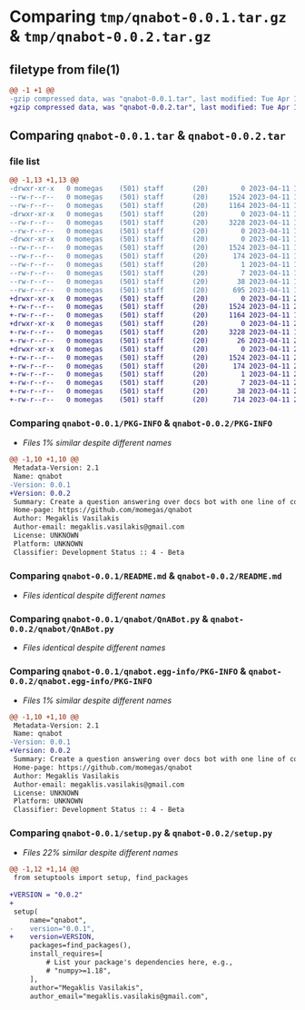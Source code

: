 # Comparing `tmp/qnabot-0.0.1.tar.gz` & `tmp/qnabot-0.0.2.tar.gz`

## filetype from file(1)

```diff
@@ -1 +1 @@
-gzip compressed data, was "qnabot-0.0.1.tar", last modified: Tue Apr 11 19:52:01 2023, max compression
+gzip compressed data, was "qnabot-0.0.2.tar", last modified: Tue Apr 11 20:04:50 2023, max compression
```

## Comparing `qnabot-0.0.1.tar` & `qnabot-0.0.2.tar`

### file list

```diff
@@ -1,13 +1,13 @@
-drwxr-xr-x   0 momegas    (501) staff       (20)        0 2023-04-11 19:52:01.353076 qnabot-0.0.1/
--rw-r--r--   0 momegas    (501) staff       (20)     1524 2023-04-11 19:52:01.352939 qnabot-0.0.1/PKG-INFO
--rw-r--r--   0 momegas    (501) staff       (20)     1164 2023-04-11 19:46:24.000000 qnabot-0.0.1/README.md
-drwxr-xr-x   0 momegas    (501) staff       (20)        0 2023-04-11 19:52:01.352328 qnabot-0.0.1/qnabot/
--rw-r--r--   0 momegas    (501) staff       (20)     3228 2023-04-11 19:00:03.000000 qnabot-0.0.1/qnabot/QnABot.py
--rw-r--r--   0 momegas    (501) staff       (20)        0 2023-04-11 19:01:30.000000 qnabot-0.0.1/qnabot/__init__.py
-drwxr-xr-x   0 momegas    (501) staff       (20)        0 2023-04-11 19:52:01.352763 qnabot-0.0.1/qnabot.egg-info/
--rw-r--r--   0 momegas    (501) staff       (20)     1524 2023-04-11 19:52:01.000000 qnabot-0.0.1/qnabot.egg-info/PKG-INFO
--rw-r--r--   0 momegas    (501) staff       (20)      174 2023-04-11 19:52:01.000000 qnabot-0.0.1/qnabot.egg-info/SOURCES.txt
--rw-r--r--   0 momegas    (501) staff       (20)        1 2023-04-11 19:52:01.000000 qnabot-0.0.1/qnabot.egg-info/dependency_links.txt
--rw-r--r--   0 momegas    (501) staff       (20)        7 2023-04-11 19:52:01.000000 qnabot-0.0.1/qnabot.egg-info/top_level.txt
--rw-r--r--   0 momegas    (501) staff       (20)       38 2023-04-11 19:52:01.353117 qnabot-0.0.1/setup.cfg
--rw-r--r--   0 momegas    (501) staff       (20)      695 2023-04-11 19:51:59.000000 qnabot-0.0.1/setup.py
+drwxr-xr-x   0 momegas    (501) staff       (20)        0 2023-04-11 20:04:50.034061 qnabot-0.0.2/
+-rw-r--r--   0 momegas    (501) staff       (20)     1524 2023-04-11 20:04:50.033930 qnabot-0.0.2/PKG-INFO
+-rw-r--r--   0 momegas    (501) staff       (20)     1164 2023-04-11 19:46:24.000000 qnabot-0.0.2/README.md
+drwxr-xr-x   0 momegas    (501) staff       (20)        0 2023-04-11 20:04:50.033239 qnabot-0.0.2/qnabot/
+-rw-r--r--   0 momegas    (501) staff       (20)     3228 2023-04-11 19:00:03.000000 qnabot-0.0.2/qnabot/QnABot.py
+-rw-r--r--   0 momegas    (501) staff       (20)       26 2023-04-11 20:04:01.000000 qnabot-0.0.2/qnabot/__init__.py
+drwxr-xr-x   0 momegas    (501) staff       (20)        0 2023-04-11 20:04:50.033773 qnabot-0.0.2/qnabot.egg-info/
+-rw-r--r--   0 momegas    (501) staff       (20)     1524 2023-04-11 20:04:50.000000 qnabot-0.0.2/qnabot.egg-info/PKG-INFO
+-rw-r--r--   0 momegas    (501) staff       (20)      174 2023-04-11 20:04:50.000000 qnabot-0.0.2/qnabot.egg-info/SOURCES.txt
+-rw-r--r--   0 momegas    (501) staff       (20)        1 2023-04-11 20:04:50.000000 qnabot-0.0.2/qnabot.egg-info/dependency_links.txt
+-rw-r--r--   0 momegas    (501) staff       (20)        7 2023-04-11 20:04:50.000000 qnabot-0.0.2/qnabot.egg-info/top_level.txt
+-rw-r--r--   0 momegas    (501) staff       (20)       38 2023-04-11 20:04:50.034185 qnabot-0.0.2/setup.cfg
+-rw-r--r--   0 momegas    (501) staff       (20)      714 2023-04-11 20:04:31.000000 qnabot-0.0.2/setup.py
```

### Comparing `qnabot-0.0.1/PKG-INFO` & `qnabot-0.0.2/PKG-INFO`

 * *Files 1% similar despite different names*

```diff
@@ -1,10 +1,10 @@
 Metadata-Version: 2.1
 Name: qnabot
-Version: 0.0.1
+Version: 0.0.2
 Summary: Create a question answering over docs bot with one line of code.
 Home-page: https://github.com/momegas/qnabot
 Author: Megaklis Vasilakis
 Author-email: megaklis.vasilakis@gmail.com
 License: UNKNOWN
 Platform: UNKNOWN
 Classifier: Development Status :: 4 - Beta
```

### Comparing `qnabot-0.0.1/README.md` & `qnabot-0.0.2/README.md`

 * *Files identical despite different names*

### Comparing `qnabot-0.0.1/qnabot/QnABot.py` & `qnabot-0.0.2/qnabot/QnABot.py`

 * *Files identical despite different names*

### Comparing `qnabot-0.0.1/qnabot.egg-info/PKG-INFO` & `qnabot-0.0.2/qnabot.egg-info/PKG-INFO`

 * *Files 1% similar despite different names*

```diff
@@ -1,10 +1,10 @@
 Metadata-Version: 2.1
 Name: qnabot
-Version: 0.0.1
+Version: 0.0.2
 Summary: Create a question answering over docs bot with one line of code.
 Home-page: https://github.com/momegas/qnabot
 Author: Megaklis Vasilakis
 Author-email: megaklis.vasilakis@gmail.com
 License: UNKNOWN
 Platform: UNKNOWN
 Classifier: Development Status :: 4 - Beta
```

### Comparing `qnabot-0.0.1/setup.py` & `qnabot-0.0.2/setup.py`

 * *Files 22% similar despite different names*

```diff
@@ -1,12 +1,14 @@
 from setuptools import setup, find_packages
 
+VERSION = "0.0.2"
+
 setup(
     name="qnabot",
-    version="0.0.1",
+    version=VERSION,
     packages=find_packages(),
     install_requires=[
         # List your package's dependencies here, e.g.,
         # "numpy>=1.18",
     ],
     author="Megaklis Vasilakis",
     author_email="megaklis.vasilakis@gmail.com",
```

